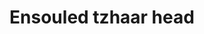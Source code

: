 ---
layout: item
title: Ensouled tzhaar head
item-id: 13498
datatable: true
id: 13498
name: "Ensouled tzhaar head"
members: true
lowalch: 202
highalch: 304
examine: "The creature's soul is still in here."
monsters:
  - id: 2173
    name: "TzHaar-Ket"
    members: true
    combat_level: 149
    wiki_url: "https://oldschool.runescape.wiki/w/TzHaar-Ket#Level_149"
    drops:
      - quantity: "1"
        rarity: 0.02857142857142857
        drop_requirements: null
  - id: 7679
    name: "TzHaar-Ket"
    members: true
    combat_level: 221
    wiki_url: "https://oldschool.runescape.wiki/w/TzHaar-Ket#Level_221"
    drops:
      - quantity: "1"
        rarity: 0.02857142857142857
        drop_requirements: null
---